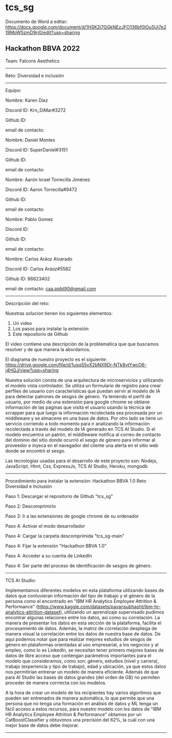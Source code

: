 # tcs_sg

Documento de Word a editar: https://docs.google.com/document/d/1HSK2j7GGkNEzJFO136bf0lOu5Ui7e219MoW5zmD9rj0/edit?usp=sharing

Hackathon BBVA 2022
--------------------------------------------------------------------------------------------------
Team: Falcons Aesthetics 

--------------------------------------------------------------------------------------------------
Reto: Diversidad e inclusión


--------------------------------------------------------------------------------------------------
Equipo:


Nombre: Karen Díaz

Discord ID: Krn_DiMar#3272

Github ID: 

email de contacto: 




Nombre: Daniel Montes

Discord ID: SuperDaniel#3151

Github ID: 

email de contacto: 




Nombre: Aarón Israel Torrecilla Jiménez

Discord ID: Aaron Torrecilla#9472

Github ID: 

email de contacto: 





Nombre: Pablo Gomez

Discord ID: 

Github ID: 

email de contacto: 




Nombre: Carlos Aráoz Alvarado

Discord ID: Carlos Aráoz#5582

Github ID: 86623402

email de contacto: caa.ppbt90@gmail.com





--------------------------------------------------------------------------------------------------
Descripción del reto:

Nuestras solucion tienen los siguientes elementos:

1) Un video 
2) Los pasos para instalar la extensión 
3) Este repositorio de Github 


El video contiene una descripción de la problemática que que buscamos resolver y de que manera la abordamos. 


El diagrama de nuestro proyecto es el siguiente: https://drive.google.com/file/d/1usqS5vX2bNX9Dr-NTk8ytYwcO6-j4HQJ/view?usp=sharing


Nuestra solución consta de una arquitectura de microservicios y utilizando el modelo vista controlador. Se utiliza un formulario de registro para crear perfiles de usuario con características que puedan servir al modelo de IA para detectar patrones de sesgos de género. Ya teniendo el perfil de usuario, por medio de una extensión para google chrome se obtiene información de las páginas que visita el usuario usando la técnica de scrapper para que luego la información recolectada sea procesada por un middleware y se almacene en una base de datos. Por otro lado se tiene un servicio corriendo a todo momento para ir analizando la información recolectada a través del modelo de IA generado en TCS AI Studio. Si el modelo encuentra un patrón, el middleware notifica al correo de contacto del dominio del sitio donde ocurrió el sesgo de género para informar al proveedor e inyeca en el navegador del cliente una alerta en el sitio web donde se encontró el sesgo.

Las tecnologías usadas para el desarrollo de este proyecto son: Nodejs, JavaScript, Html, Css, ExpressJs, TCS AI Studio, Heroku, mongodb



--------------------------------------------------------------------------------------------------
Procedimiento para instalar la extensión:
Hackathon BBVA 1.0
Reto Diversidad e Inclusión

Paso 1: Descargar el repositorio de Github "tcs_sg"

Paso 2: Descomprimirlo

Paso 3: Ir a las extensiones de google chrome de su ordenador

Paso 4: Activar el modo desarrollador

Paso 4: Cargar la carpeta descomprimida "tcs_sg-main"

Paso 4: Fijar la extensión "Hackathon BBVA 1.0"

Paso 4: Acceder a su cuenta de LinkedIn

Paso 4: Ser parte del proceso de identificación de sesgos de género.




--------------------------------------------------------------------------------------------------

TCS AI Studio:

Implementamos diferentes modelos en esta plataforma utilizando bases de datos que contuvieran información del tipo de trabajo y el género de la persona como el encontrado en "IBM HR Analytics Employee Attrition & Performance" (https://www.kaggle.com/datasets/pavansubhasht/ibm-hr-analytics-attrition-dataset), utilizando un aprendizaje supervisado pudimos encontrar algunas relaciones entre los datos, así como su correlación. La manera de presentar los datos en esta sección de la plataforma, facilita el procesamiento de datos. Además, la matriz de correlación despliega de manera visual la correlación entre los datos de nuestra base de datos. De aquí podemos notar que para realizar mejores estudios de sesgos de género en plataformas orientadas al uso empresarial, a los negocios y al empleo, como lo es  LinkedIn, se necesitan tener primero mejores bases de datos de libre acceso que contengan parámetros importantes para el modelo que consideramos, como son: género, estudios (nivel y carrera), trabajo (experiencia y tipo de trabajo), edad y ubicación, ya que estos datos nos permitirían entrenar un modelo de manera eficiente. Además de que para AI Studio las bases de datos grandes (del orden de GB) no permiten proceder de manera corrrecta con los modelos.

A la hora de crear un modelo de los recipientes hay varios algoritmos que pueden ser entrenados de manera automática, lo que permite que una persona que no tenga una formación en análisis de datos y ML tenga un fácil acceso a estos recursos, para nuestro modelo con los datos de "IBM HR Analytics Employee Attrition & Performance" obtamos por un CatBoostClassifier y obtuvimos una precisión del 62%, la cuál con una mejor base de datos debe mejorar.





--------------------------------------------------------------------------------------------------
